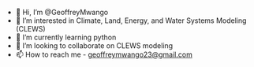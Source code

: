 - 👋 Hi, I’m @GeoffreyMwango
- 👀 I’m interested in Climate, Land, Energy, and Water Systems Modeling (CLEWS)
- 🌱 I’m currently learning python
- 💞️ I’m looking to collaborate on CLEWS modeling
- 📫 How to reach me - geoffreymwango23@gmail.com

<!---
GeoffreyMwango/GeoffreyMwango is a ✨ special ✨ repository because its `README.md` (this file) appears on your GitHub profile.
You can click the Preview link to take a look at your changes.
--->
